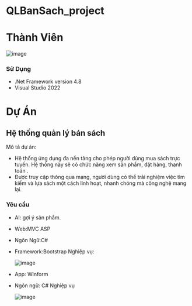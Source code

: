 # QLBanSach_project
# Thành Viên
![image](https://github.com/user-attachments/assets/f662dce7-23a5-4982-abde-ba3743de7f2c)

### Sử Dụng
 - .Net Framework version 4.8
 - Visual Studio 2022

# Dự Án

## Hệ thống quản lý bán sách
Mô tả dự án:
- Hệ thống ứng dụng đa nền tảng cho phép người dùng mua sách trực tuyến. Hệ thống này sẽ có chức năng xem sản phẩm, đặt hàng, thanh toán .
- Được truy cập thông qua mạng, người dùng có thể trải nghiệm việc tìm kiếm và lựa sách một cách linh hoạt, nhanh chóng mà công nghệ mang lại.
### Yêu cầu
- AI: gợi ý sản phẩm.
- Web:MVC ASP
- Ngôn Ngữ:C#
- Framework:Bootstrap
  Nghiệp vụ:
  
  ![image](https://github.com/user-attachments/assets/b9495c96-005a-4b8c-bda7-c6169e4213dd)

- App: Winform
- Ngôn ngữ: C#
  Nghiệp vụ

  ![image](https://github.com/user-attachments/assets/d7300434-fbdc-48de-9f1e-fdda589e2935)

